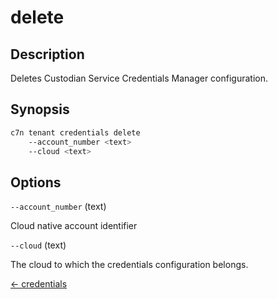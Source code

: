 # delete

## Description

Deletes Custodian Service Credentials Manager configuration.

## Synopsis

```bash
c7n tenant credentials delete
    --account_number <text>
    --cloud <text>
```

## Options

`--account_number` (text) 

Cloud native account identifier

`--cloud` (text) 

The cloud to which the credentials configuration belongs.


[← credentials](./index.md)